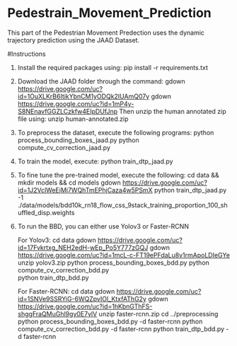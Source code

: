 # Pedestrain_Movement_Prediction

This part of the Pedestrian Movement Predection uses the dynamic trajectory prediction using the JAAD Dataset.

#Instructions

1. Install the required packages using: pip install -r requirements.txt

2. Download the JAAD folder through the command:
    gdown https://drive.google.com/uc?id=1OuXLKrB6ItikYbnCM1yODQk2IUAmQ07y
    gdown https://drive.google.com/uc?id=1mP4y-S8NEnavfGGZLCzkfw4EIpDUfJnp
   Then unzip the human annotated zip file using: unzip human-annotated.zip

3. To preprocess the dataset, execute the following programs:
   python process_bounding_boxes_jaad.py
   python compute_cv_correction_jaad.py

4. To train the model, execute:
   python train_dtp_jaad.py

5. To fine tune the pre-trained model, execute the following:
   cd data && mkdir models && cd models
   gdown https://drive.google.com/uc?id=1J2VclWeEjMj7WQhTmEPhjCaza4w5PSmX
   python train_dtp_jaad.py -1 ./data/models/bdd10k_rn18_flow_css_9stack_training_proportion_100_shuffled_disp.weights

6. To run the BBD, you can either use Yolov3 or Faster-RCNN

   For Yolov3:
   cd data
   gdown https://drive.google.com/uc?id=17Fvkrtxg_NEH2edH-wEp_Po5Y777zGQJ
   gdown https://drive.google.com/uc?id=1mcL-c-FT19ePFdaLu8v1rmApoLDIeGYe
   unzip yolov3.zip
   python process_bounding_boxes_bdd.py
   python compute_cv_correction_bdd.py  
   python train_dtp_bdd.py

   For Faster-RCNN:
   cd data
   gdown https://drive.google.com/uc?id=1SNVe9SSRYiG-6WQZpvIOl_KtxfAThG2y
   gdown https://drive.google.com/uc?id=1hKbnGThFS-shggFraQMuGhl9gy0E7ylV
   unzip faster-rcnn.zip
   cd ../preprocessing
   python process_bounding_boxes_bdd.py -d faster-rcnn
   python compute_cv_correction_bdd.py -d faster-rcnn
   python train_dtp_bdd.py -d faster-rcnn



